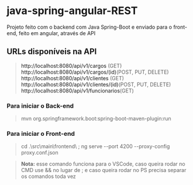 # java-spring-angular-REST
Projeto feito com o backend com Java Spring-Boot e enviado para o front-end, feito em angular, através de API

## URLs disponíveis na API

><a>http://localhost:8080/api/v1/cargos</a> (GET)<br/>
><a>http://localhost:8080/api/v1/cargos/(id)</a>(POST, PUT, DELETE)<br/>
><a>http://localhost:8080/api/v1/clientes</a> (GET)<br/>
><a>http://localhost:8080/api/v1/clientes/(id)</a>(POST, PUT, DELETE)<br/>
><a>http://localhost:8080/api/v1/funcionarios</a>(GET)<br/>


### Para iniciar o Back-end
>mvn org.springframework.boot:spring-boot-maven-plugin:run

### Para iniciar o Front-end
>cd .\src\main\frontend\ ;  ng serve --port 4200 --proxy-config proxy.conf.json 

>**Nota:** esse comando funciona para o VSCode, caso queira rodar no CMD use && no lugar de ; e caso queira rodar no PS precisa separar os comandos toda vez
